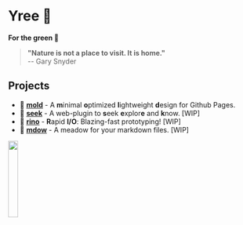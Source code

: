 # Yree 🌱

**For the green 🌿**

> **"Nature is not a place to visit. It is home."**  
> -- Gary Snyder

## Projects
- 🍄 **[mold](mold)** - A **m**inimal **o**ptimized **l**ightweight **d**esign for Github Pages.
- 🔭 **[seek](seek)** - A web-plugin to **s**eek **e**xplor**e** and **k**now. [WIP]
- 🦏 **[rino](rino)** - **R**apid **I/O**: Blazing-fast prototyping! [WIP]
- 🌾 **[mdow](mdow)** - A meadow for your markdown files. [WIP]

<a href="https://yree.io"><img width=20% src="https://media.githubusercontent.com/media/yree/dump/refs/heads/main/yree/yree-logo.png"></a>
